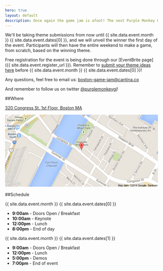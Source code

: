 ```yaml
---
hero: true
layout: default
description: Once again the game jam is afoot! The next Purple Monkey Game Jam is just around the corner and if [the last game jam](/blog/february-2014-recap) is any indication this one will be unforgettable! Same as before the game jam is open for anyone who has any interest in game development and there are no restrictions on the technology (or lack thereof) used to make a game.
---
```


We'll be taking theme submissions from now until {{ site.data.event.month }} {{ site.data.event.dates[0] }}, and we will unveil the winner the first day of the event. Participants will then have the entire weekend to make a game, from scratch, based on the winning theme.

Free registration for the event is being done through our [EventBrite page]({{ site.data.event.register_url }}). Remember to [submit your theme ideas here](/theme-submission/) before {{ site.data.event.month }} {{ site.data.event.dates[0] }}!

Any questions, feel free to email us: [boston-game-jam@cantina.co](mailto:boston-game-jam@cantina.co)

And remember to follow us on twitter [@purplemonkeygj](http://twitter.com/@purplemonkeygj)!

##Where

[320 Congress St. 1st Floor, Boston MA](https://www.google.com/maps/place/320+Congress+St/@42.3513087,-71.0496741,17z/data=!3m1!4b1!4m2!3m1!1s0x89e3707ffd0af36b:0xee01fba0b2b0a7f6)

[![](images/staticmap.png)](https://www.google.com/maps/place/320+Congress+St/@42.3513087,-71.0496741,17z/data=!3m1!4b1!4m2!3m1!1s0x89e3707ffd0af36b:0xee01fba0b2b0a7f6)

##Schedule

{{ site.data.event.month }} {{ site.data.event.dates[0] }}

- **9:00am** - Doors Open / Breakfast
- **10:00am** - Keynote
- **12:00pm** - Lunch
- **8:00pm** - End of day

{{ site.data.event.month }} {{ site.data.event.dates[1] }}

- **9:00am** - Doors Open / Breakfast
- **12:00pm** - Lunch
- **5:00pm** - Demos
- **7:00pm** - End of event
